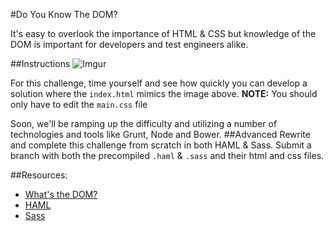 #Do You Know The DOM?

It's easy to overlook the importance of HTML & CSS but knowledge of the DOM is important for developers and test engineers alike.

##Instructions
![Imgur](http://i.imgur.com/XF7o5mr.png)

For this challenge, time yourself and see how quickly you can develop a solution where the `index.html` mimics the image above. __NOTE:__ You should only have to edit the `main.css` file

Soon, we'll be ramping up the difficulty and utilizing a number of technologies and tools like Grunt, Node and Bower. 
##Advanced
Rewrite and complete this challenge from scratch in both HAML & Sass. Submit a branch with both the precompiled `.haml` & `.sass` and their html and css files.

##Resources:
  - [What's the DOM?](https://developer.mozilla.org/en-US/docs/Web/API/Document_Object_Model/Introduction)
  - [HAML](http://haml.info/)
  - [Sass](http://sass-lang.com/)
